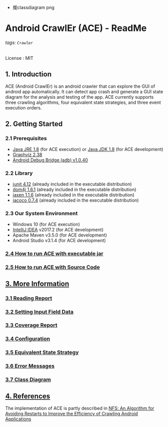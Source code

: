- 擺classdiagram png


# Android CrawlEr (ACE) - ReadMe
###### tags: `Crawler` 
License : MIT

## **1. Introduction**

ACE (Android CrawlEr) is an android crawler that can explore the GUI of android app automatically. It can detect app crash and generate a GUI state diagram for the analysis and testing of the app. ACE currently supports three crawling algorithms, four equivalent state strategies, and three event execution orders.

## **2. Getting Started**

### **2.1 Prerequisites**
* [Java JRE 1.8](http://www.oracle.com/technetwork/java/javase/downloads/jre8-downloads-2133155.html) (for ACE execution) or [Java JDK 1.8](https://www.oracle.com/technetwork/java/javase/downloads/jdk8-downloads-2133151.html) (for ACE development)
* [Graphviz 2.38](https://www.graphviz.org/)
* [Android Debug Bridge (adb) v1.0.40](https://developer.android.com/studio/releases/platform-tools.html)

###  **2.2 Library** 
* [junit 4.12](https://junit.org/junit4/) (already included in the executable distribution)
* [dom4j 1.6.1](https://dom4j.github.io/) (already included in the executable distribution)
* [jaxen 1.1.6](https://mvnrepository.com/artifact/jaxen/jaxen) (already included in the executable distribution)
* [jacoco 0.7.4](https://www.eclemma.org/jacoco/) (already included in the executable distribution)

###  **2.3 Our System Environment** 
* Windows 10 (for ACE execution)
* [IntelliJ IDEA](https://www.jetbrains.com/idea/) v2017.2 (for ACE development)
* Apache Maven v3.5.0 (for ACE development)
* Android Studio v3.1.4 (for ACE development)

### **[2.4 How to run ACE with executable jar](https://hackmd.io/MiyfbKDNTTuOqdE0oLOqkQ)**

### **[2.5 How to run ACE with **Source Code**](https://hackmd.io/dIdTBL9vRWCc97LwI_yJhA)**

## **[3. More Information]()**

### **[3.1 Reading Report](https://hackmd.io/zFwOi5wwSE21q_HtGDDDLQ)**
### **[3.2 Setting Input Field Data](https://hackmd.io/11GdGeRyQfytId6FDaIbfw)**
### **[3.3 Coverage Report](https://hackmd.io/pLE9GTl8QAKqFAwPKT-1kg)**
### **[3.4 Configuration](https://hackmd.io/CgpwTqr5Q-mf-tlGTap1lw)**
### **[3.5 Equivalent State Strategy](https://hackmd.io/8PB76HPOROesGQ2MKw6clQ)**
### **[3.6 Error Messages](https://hackmd.io/3o2hOW-1Qi2SwVQ_WDG1kw)**
### **[3.7 Class Diagram](https://hackmd.io/DxgqZSXfQT6SniY8anCPAQ?view)**

## **[4. References]()**
The implementation of ACE is partly described in  [NFS: An Algorithm for Avoiding Restarts to Improve the Efficiency of Crawling Android Applications](https://ieeexplore.ieee.org/document/8377832) 




